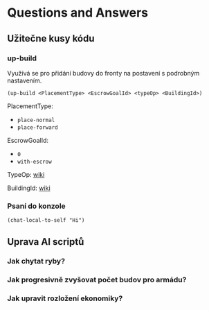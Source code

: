 # Questions and Answers

## Užitečne kusy kódu

### up-build
Využívá se pro přidání budovy do fronty na postavení s podrobným nastavením.


`(up-build <PlacementType> <EscrowGoalId> <typeOp> <BuildingId>)`

PlacementType:
- `place-normal`
- `place-forward`

EscrowGoalId:
- `0`
- `with-escrow`

TypeOp: [wiki](https://airef.github.io/parameters/parameters-details.html#compareOp)

BuildingId: [wiki](https://airef.github.io/tables/objects.html)


### Psaní do konzole

``` LISP
(chat-local-to-self "Hi")
```

## Uprava AI scriptů

### Jak chytat ryby?

### Jak progresivně zvyšovat počet budov pro armádu?


### Jak upravit rozložení ekonomiky?
